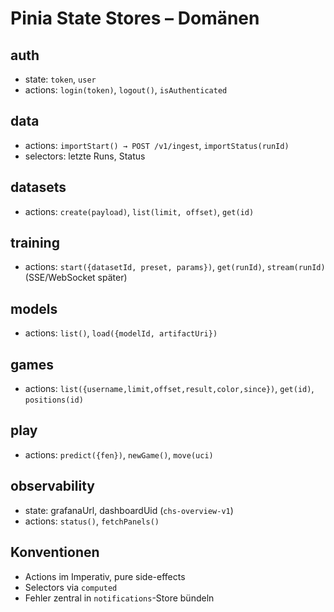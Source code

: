 # Pinia State Stores – Domänen

## auth
- state: `token`, `user`
- actions: `login(token)`, `logout()`, `isAuthenticated`

## data
- actions: `importStart() → POST /v1/ingest`, `importStatus(runId)`
- selectors: letzte Runs, Status

## datasets
- actions: `create(payload)`, `list(limit, offset)`, `get(id)`

## training
- actions: `start({datasetId, preset, params})`, `get(runId)`, `stream(runId)` (SSE/WebSocket später)

## models
- actions: `list()`, `load({modelId, artifactUri})`

## games
- actions: `list({username,limit,offset,result,color,since})`, `get(id)`, `positions(id)`

## play
- actions: `predict({fen})`, `newGame()`, `move(uci)`

## observability
- state: grafanaUrl, dashboardUid (`chs-overview-v1`)
- actions: `status()`, `fetchPanels()`

## Konventionen
- Actions im Imperativ, pure side-effects
- Selectors via `computed`
- Fehler zentral in `notifications`-Store bündeln
